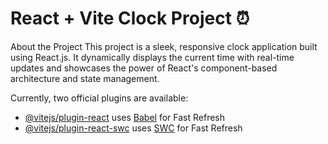 # React + Vite Clock Project ⏰

About the Project
This project is a sleek, responsive clock application built using React.js. It dynamically displays the current time with real-time updates and showcases the power of React's component-based architecture and state management.

Currently, two official plugins are available:

- [@vitejs/plugin-react](https://github.com/vitejs/vite-plugin-react/blob/main/packages/plugin-react/README.md) uses [Babel](https://babeljs.io/) for Fast Refresh
- [@vitejs/plugin-react-swc](https://github.com/vitejs/vite-plugin-react-swc) uses [SWC](https://swc.rs/) for Fast Refresh
